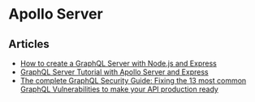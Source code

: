 # Apollo Server

## Articles

- [How to create a GraphQL Server with Node.js and Express](https://flaviocopes.com/graphql-node-express/)
- [GraphQL Server Tutorial with Apollo Server and Express](https://www.robinwieruch.de/graphql-apollo-server-tutorial)
- [The complete GraphQL Security Guide: Fixing the 13 most common GraphQL Vulnerabilities to make your API production ready](https://wundergraph.com/blog/the_complete_graphql_security_guide_fixing_the_13_most_common_graphql_vulnerabilities_to_make_your_api_production_ready)
